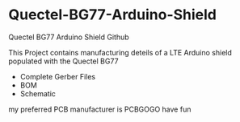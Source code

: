 # Quectel-BG77-Arduino-Shield
Quectel BG77 Arduino Shield Github

This Project contains manufacturing deteils of a LTE Arduino shield populated with the Quectel BG77
- Complete Gerber Files
- BOM
- Schematic

my preferred PCB manufacturer is PCBGOGO
have fun
